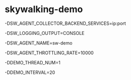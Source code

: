 # skywalking-demo

-DSW_AGENT_COLLECTOR_BACKEND_SERVICES=ip:port

-DSW_LOGGING_OUTPUT=CONSOLE

-DSW_AGENT_NAME=sw-demo

-DSW_AGENT_THROTTLING_RATE=10000

-DDEMO_THREAD_NUM=1

-DDEMO_INTERVAL=20
